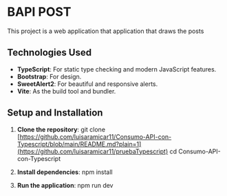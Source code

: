 # BAPI POST

This project is a web application that application that draws the posts

## Technologies Used

- **TypeScript**: For static type checking and modern JavaScript features.
- **Bootstrap**: For design.
- **SweetAlert2**: For beautiful and responsive alerts.
- **Vite**: As the build tool and bundler.

## Setup and Installation

1. **Clone the repository**:
   git clone [https://github.com/luisaramicar11/Consumo-API-con-Typescript/blob/main/README.md?plain=1](https://github.com/luisaramicar11/pruebaTypescript)
   cd Consumo-API-con-Typescript

2. **Install dependencies**:
npm install

3. **Run the application**:
npm run dev

